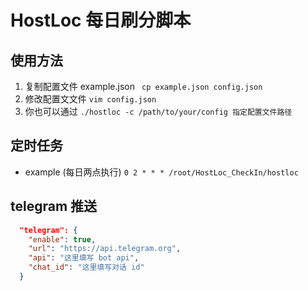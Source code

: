 # HostLoc 每日刷分脚本

## 使用方法
1. 复制配置文件 example.json ``` cp example.json config.json```
2. 修改配置文文件 ```vim config.json ```
3. 你也可以通过 ```./hostloc -c /path/to/your/config 指定配置文件路径```

## 定时任务
- example (每日两点执行)
`0 2 * * * /root/HostLoc_CheckIn/hostloc`

## telegram 推送
```json
  "telegram": {
    "enable": true,
    "url": "https://api.telegram.org",
    "api": "这里填写 bot api",
    "chat_id": "这里填写对话 id"
  }
```